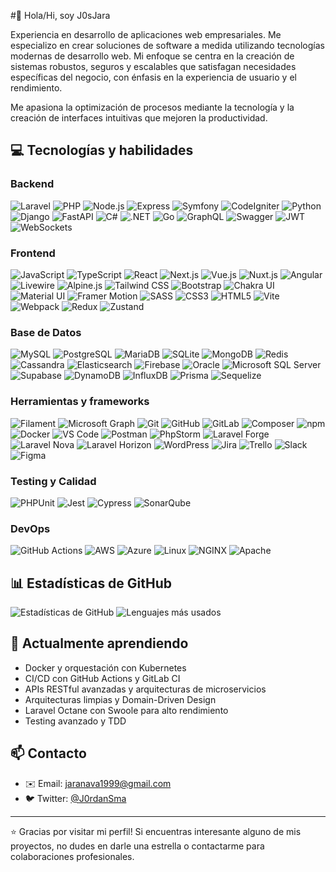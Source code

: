 #👋 Hola/Hi, soy J0sJara

Experiencia en desarrollo de aplicaciones web empresariales. Me especializo en crear soluciones de software a medida utilizando tecnologías modernas de desarrollo web. Mi enfoque se centra en la creación de sistemas robustos, seguros y escalables que satisfagan necesidades específicas del negocio, con énfasis en la experiencia de usuario y el rendimiento.

Me apasiona la optimización de procesos mediante la tecnología y la creación de interfaces intuitivas que mejoren la productividad.

## 💻 Tecnologías y habilidades

### Backend
<p align="left">
<img src="https://img.shields.io/badge/Laravel-FF2D20?style=for-the-badge&logo=laravel&logoColor=white" alt="Laravel"/>
<img src="https://img.shields.io/badge/PHP-777BB4?style=for-the-badge&logo=php&logoColor=white" alt="PHP"/>
<img src="https://img.shields.io/badge/Node.js-339933?style=for-the-badge&logo=nodedotjs&logoColor=white" alt="Node.js"/>
<img src="https://img.shields.io/badge/Express-000000?style=for-the-badge&logo=express&logoColor=white" alt="Express"/>
<img src="https://img.shields.io/badge/Symfony-000000?style=for-the-badge&logo=symfony&logoColor=white" alt="Symfony"/>
<img src="https://img.shields.io/badge/CodeIgniter-EF4223?style=for-the-badge&logo=codeigniter&logoColor=white" alt="CodeIgniter"/>
<img src="https://img.shields.io/badge/Python-3776AB?style=for-the-badge&logo=python&logoColor=white" alt="Python"/>
<img src="https://img.shields.io/badge/Django-092E20?style=for-the-badge&logo=django&logoColor=white" alt="Django"/>
<img src="https://img.shields.io/badge/FastAPI-009688?style=for-the-badge&logo=fastapi&logoColor=white" alt="FastAPI"/>
<img src="https://img.shields.io/badge/C%23-239120?style=for-the-badge&logo=c-sharp&logoColor=white" alt="C#"/>
<img src="https://img.shields.io/badge/.NET-512BD4?style=for-the-badge&logo=dotnet&logoColor=white" alt=".NET"/>
<img src="https://img.shields.io/badge/Go-00ADD8?style=for-the-badge&logo=go&logoColor=white" alt="Go"/>
<img src="https://img.shields.io/badge/GraphQL-E10098?style=for-the-badge&logo=graphql&logoColor=white" alt="GraphQL"/>
<img src="https://img.shields.io/badge/Swagger-85EA2D?style=for-the-badge&logo=swagger&logoColor=black" alt="Swagger"/>
<img src="https://img.shields.io/badge/JWT-000000?style=for-the-badge&logo=JSON%20web%20tokens&logoColor=white" alt="JWT"/>
<img src="https://img.shields.io/badge/WebSockets-010101?style=for-the-badge&logo=socket.io&logoColor=white" alt="WebSockets"/>
</p>

### Frontend
<p align="left">
<img src="https://img.shields.io/badge/JavaScript-F7DF1E?style=for-the-badge&logo=javascript&logoColor=black" alt="JavaScript"/>
<img src="https://img.shields.io/badge/TypeScript-3178C6?style=for-the-badge&logo=typescript&logoColor=white" alt="TypeScript"/>
<img src="https://img.shields.io/badge/React-61DAFB?style=for-the-badge&logo=react&logoColor=black" alt="React"/>
<img src="https://img.shields.io/badge/Next.js-000000?style=for-the-badge&logo=nextdotjs&logoColor=white" alt="Next.js"/>
<img src="https://img.shields.io/badge/Vue.js-4FC08D?style=for-the-badge&logo=vuedotjs&logoColor=white" alt="Vue.js"/>
<img src="https://img.shields.io/badge/Nuxt.js-00DC82?style=for-the-badge&logo=nuxtdotjs&logoColor=white" alt="Nuxt.js"/>
<img src="https://img.shields.io/badge/Angular-DD0031?style=for-the-badge&logo=angular&logoColor=white" alt="Angular"/>
<img src="https://img.shields.io/badge/Livewire-FB70A9?style=for-the-badge&logo=livewire&logoColor=white" alt="Livewire"/>
<img src="https://img.shields.io/badge/Alpine.js-8BC0D0?style=for-the-badge&logo=alpine.js&logoColor=black" alt="Alpine.js"/>
<img src="https://img.shields.io/badge/Tailwind_CSS-38B2AC?style=for-the-badge&logo=tailwind-css&logoColor=white" alt="Tailwind CSS"/>
<img src="https://img.shields.io/badge/Bootstrap-7952B3?style=for-the-badge&logo=bootstrap&logoColor=white" alt="Bootstrap"/>
<img src="https://img.shields.io/badge/Chakra_UI-319795?style=for-the-badge&logo=chakra-ui&logoColor=white" alt="Chakra UI"/>
<img src="https://img.shields.io/badge/Material_UI-007FFF?style=for-the-badge&logo=mui&logoColor=white" alt="Material UI"/>
<img src="https://img.shields.io/badge/Framer_Motion-0055FF?style=for-the-badge&logo=framer&logoColor=white" alt="Framer Motion"/>
<img src="https://img.shields.io/badge/SASS-CC6699?style=for-the-badge&logo=sass&logoColor=white" alt="SASS"/>
<img src="https://img.shields.io/badge/CSS3-1572B6?style=for-the-badge&logo=css3&logoColor=white" alt="CSS3"/>
<img src="https://img.shields.io/badge/HTML5-E34F26?style=for-the-badge&logo=html5&logoColor=white" alt="HTML5"/>
<img src="https://img.shields.io/badge/Vite-646CFF?style=for-the-badge&logo=vite&logoColor=white" alt="Vite"/>
<img src="https://img.shields.io/badge/Webpack-8DD6F9?style=for-the-badge&logo=webpack&logoColor=black" alt="Webpack"/>
<img src="https://img.shields.io/badge/Redux-764ABC?style=for-the-badge&logo=redux&logoColor=white" alt="Redux"/>
<img src="https://img.shields.io/badge/Zustand-000000?style=for-the-badge&logo=react&logoColor=white" alt="Zustand"/>
</p>

### Base de Datos
<p align="left">
<img src="https://img.shields.io/badge/MySQL-4479A1?style=for-the-badge&logo=mysql&logoColor=white" alt="MySQL"/>
<img src="https://img.shields.io/badge/PostgreSQL-316192?style=for-the-badge&logo=postgresql&logoColor=white" alt="PostgreSQL"/>
<img src="https://img.shields.io/badge/MariaDB-003545?style=for-the-badge&logo=mariadb&logoColor=white" alt="MariaDB"/>
<img src="https://img.shields.io/badge/SQLite-07405E?style=for-the-badge&logo=sqlite&logoColor=white" alt="SQLite"/>
<img src="https://img.shields.io/badge/MongoDB-4EA94B?style=for-the-badge&logo=mongodb&logoColor=white" alt="MongoDB"/>
<img src="https://img.shields.io/badge/Redis-DC382D?style=for-the-badge&logo=redis&logoColor=white" alt="Redis"/>
<img src="https://img.shields.io/badge/Cassandra-1287B1?style=for-the-badge&logo=apache-cassandra&logoColor=white" alt="Cassandra"/>
<img src="https://img.shields.io/badge/Elasticsearch-005571?style=for-the-badge&logo=elasticsearch&logoColor=white" alt="Elasticsearch"/>
<img src="https://img.shields.io/badge/Firebase-FFCA28?style=for-the-badge&logo=firebase&logoColor=black" alt="Firebase"/>
<img src="https://img.shields.io/badge/Oracle-F80000?style=for-the-badge&logo=oracle&logoColor=white" alt="Oracle"/>
<img src="https://img.shields.io/badge/Microsoft_SQL_Server-CC2927?style=for-the-badge&logo=microsoft-sql-server&logoColor=white" alt="Microsoft SQL Server"/>
<img src="https://img.shields.io/badge/Supabase-3ECF8E?style=for-the-badge&logo=supabase&logoColor=white" alt="Supabase"/>
<img src="https://img.shields.io/badge/DynamoDB-4053D6?style=for-the-badge&logo=amazon-dynamodb&logoColor=white" alt="DynamoDB"/>
<img src="https://img.shields.io/badge/InfluxDB-22ADF6?style=for-the-badge&logo=influxdb&logoColor=white" alt="InfluxDB"/>
<img src="https://img.shields.io/badge/Prisma-2D3748?style=for-the-badge&logo=prisma&logoColor=white" alt="Prisma"/>
<img src="https://img.shields.io/badge/Sequelize-52B0E7?style=for-the-badge&logo=sequelize&logoColor=white" alt="Sequelize"/>
</p>

### Herramientas y frameworks
<p align="left">
<img src="https://img.shields.io/badge/Filament-FFFFFF?style=for-the-badge&logo=laravel&logoColor=black" alt="Filament"/>
<img src="https://img.shields.io/badge/Microsoft_Graph-0078D4?style=for-the-badge&logo=microsoft&logoColor=white" alt="Microsoft Graph"/>
<img src="https://img.shields.io/badge/Git-F05032?style=for-the-badge&logo=git&logoColor=white" alt="Git"/>
<img src="https://img.shields.io/badge/GitHub-181717?style=for-the-badge&logo=github&logoColor=white" alt="GitHub"/>
<img src="https://img.shields.io/badge/GitLab-FCA121?style=for-the-badge&logo=gitlab&logoColor=white" alt="GitLab"/>
<img src="https://img.shields.io/badge/Composer-885630?style=for-the-badge&logo=composer&logoColor=white" alt="Composer"/>
<img src="https://img.shields.io/badge/npm-CB3837?style=for-the-badge&logo=npm&logoColor=white" alt="npm"/>
<img src="https://img.shields.io/badge/Docker-2496ED?style=for-the-badge&logo=docker&logoColor=white" alt="Docker"/>
<img src="https://img.shields.io/badge/VS_Code-007ACC?style=for-the-badge&logo=visual-studio-code&logoColor=white" alt="VS Code"/>
<img src="https://img.shields.io/badge/Postman-FF6C37?style=for-the-badge&logo=postman&logoColor=white" alt="Postman"/>
<img src="https://img.shields.io/badge/PhpStorm-000000?style=for-the-badge&logo=phpstorm&logoColor=white" alt="PhpStorm"/>
<img src="https://img.shields.io/badge/Laravel_Forge-FF2D20?style=for-the-badge&logo=laravel&logoColor=white" alt="Laravel Forge"/>
<img src="https://img.shields.io/badge/Laravel_Nova-FF2D20?style=for-the-badge&logo=laravel&logoColor=white" alt="Laravel Nova"/>
<img src="https://img.shields.io/badge/Laravel_Horizon-FF2D20?style=for-the-badge&logo=laravel&logoColor=white" alt="Laravel Horizon"/>
<img src="https://img.shields.io/badge/WordPress-21759B?style=for-the-badge&logo=wordpress&logoColor=white" alt="WordPress"/>
<img src="https://img.shields.io/badge/Jira-0052CC?style=for-the-badge&logo=jira&logoColor=white" alt="Jira"/>
<img src="https://img.shields.io/badge/Trello-0079BF?style=for-the-badge&logo=trello&logoColor=white" alt="Trello"/>
<img src="https://img.shields.io/badge/Slack-4A154B?style=for-the-badge&logo=slack&logoColor=white" alt="Slack"/>
<img src="https://img.shields.io/badge/Figma-F24E1E?style=for-the-badge&logo=figma&logoColor=white" alt="Figma"/>
</p>

### Testing y Calidad
<p align="left">
<img src="https://img.shields.io/badge/PHPUnit-3C9CD7?style=for-the-badge&logo=php&logoColor=white" alt="PHPUnit"/>
<img src="https://img.shields.io/badge/Jest-C21325?style=for-the-badge&logo=jest&logoColor=white" alt="Jest"/>
<img src="https://img.shields.io/badge/Cypress-17202C?style=for-the-badge&logo=cypress&logoColor=white" alt="Cypress"/>
<img src="https://img.shields.io/badge/SonarQube-4E9BCD?style=for-the-badge&logo=sonarqube&logoColor=white" alt="SonarQube"/>
</p>

### DevOps
<p align="left">
<img src="https://img.shields.io/badge/GitHub_Actions-2088FF?style=for-the-badge&logo=github-actions&logoColor=white" alt="GitHub Actions"/>
<img src="https://img.shields.io/badge/AWS-232F3E?style=for-the-badge&logo=amazon-aws&logoColor=white" alt="AWS"/>
<img src="https://img.shields.io/badge/Azure-0089D6?style=for-the-badge&logo=microsoft-azure&logoColor=white" alt="Azure"/>
<img src="https://img.shields.io/badge/Linux-FCC624?style=for-the-badge&logo=linux&logoColor=black" alt="Linux"/>
<img src="https://img.shields.io/badge/NGINX-009639?style=for-the-badge&logo=nginx&logoColor=white" alt="NGINX"/>
<img src="https://img.shields.io/badge/Apache-D22128?style=for-the-badge&logo=apache&logoColor=white" alt="Apache"/>
</p>

## 📊 Estadísticas de GitHub

![Estadísticas de GitHub](https://github-readme-stats.vercel.app/api?username=josejaramillo&show_icons=true&theme=radical&locale=es)
![Lenguajes más usados](https://github-readme-stats.vercel.app/api/top-langs/?username=josejaramillo&layout=compact&theme=radical&locale=es)

## 🌱 Actualmente aprendiendo

- Docker y orquestación con Kubernetes
- CI/CD con GitHub Actions y GitLab CI
- APIs RESTful avanzadas y arquitecturas de microservicios
- Arquitecturas limpias y Domain-Driven Design
- Laravel Octane con Swoole para alto rendimiento
- Testing avanzado y TDD

## 📫 Contacto

- ✉️ Email: [jaranava1999@gmail.com](mailto:jaranava1999@gmail.com)
- 🐦 Twitter: [@J0rdanSma](https://twitter.com/J0rdanSma)

---

⭐️ Gracias por visitar mi perfil! Si encuentras interesante alguno de mis proyectos, no dudes en darle una estrella o contactarme para colaboraciones profesionales.
